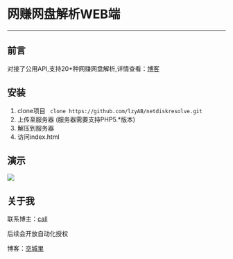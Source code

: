 # 网赚网盘解析WEB端

-------

## 前言

对接了公用API,支持20+种网赚网盘解析,详情查看：[博客](https://www.ilzya.com/archives/4/)

## 安装

1. clone项目 ` clone https://github.com/lzyAB/netdiskresolve.git`
2. 上传至服务器 (服务器需要支持PHP5.*版本)
3. 解压到服务器
4. 访问index.html

## 演示

![](https://s1.ax1x.com/2022/04/09/LPRsZq.png)

## 关于我

联系博主：[call](https://jq.qq.com/?_wv=1027&k=9VuiaL86)

后续会开放自动化授权

博客：[空城里](https://www.ilzya.com/)
